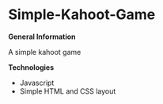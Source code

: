 # Simple-Kahoot-Game
 
<b>General Information</b>
<p>A simple kahoot game</p> 

<b>Technologies</b>
<ul>
 <li>Javascript</li>
 <li>Simple HTML and CSS layout</li>
</ul>